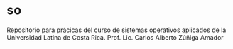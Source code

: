 # so
Repositorio para prácicas del curso de sistemas operativos aplicados de la Universidad Latina de Costa Rica.
Prof. Lic. Carlos Alberto Zúñiga Amador
